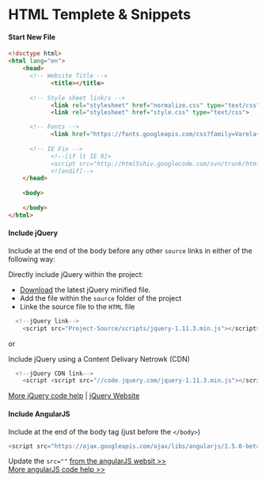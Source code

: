 <!--
GitHub Markdown System:
https://help.github.com/articles/markdown-basics/
https://guides.github.com/features/mastering-markdown/
-->

# HTML Templete & Snippets

#### Start New File
```HTML
<!doctype html>
<html lang="en">
	<head>
	  <!-- Website Title -->
			<title></title>
		
	  <!-- Style sheet link/s -->
		    <link rel="stylesheet" href="normalize.css" type="text/css"> <!--minified normzlized.css-->
			<link rel="stylesheet" href="style.css" type="text/css">

	  <!-- Fonts -->
			<link href="https://fonts.googleapis.com/css?family=Varela+Round" rel='stylesheet' type='text/css'>
		
	  <!-- IE Fix -->	
			<!--[if lt IE 9]>
			<script src="http://html5shiv.googlecode.com/svn/trunk/html5.js"></script>
			<![endif]-->
	</head>
	
	<body>
		
	</body>
</html>
```

#### Include jQuery
Include at the end of the body before any other ```source``` links in either of the following way:

Directly include jQuery within the project:
- [Download](https://jquery.com/download/) the latest jQuery minified file.
- Add the file within the ```source``` folder of the project
- Linke the source file to the ```HTML``` file
```javascript
  <!--jQuery link-->
    <script src="Project-Source/scripts/jquery-1.11.3.min.js"></script>    
```

or

Include jQuery using a Content Delivary Netrowk (CDN)
```javascript
  <!--jQuery CDN link-->
  	<script <script src="//code.jquery.com/jquery-1.11.3.min.js"></script>    
```
[More jQuery code help](https://github.com/bappygolder/HTML_Gold/blob/master/jquery.md) | 
[jQuery Website](https://jquery.com/download/)

#### Include AngularJS
Include at the end of the body tag (just before the ```</body>```)
```javascript
<script src="https://ajax.googleapis.com/ajax/libs/angularjs/1.5.0-beta.2/angular.min.js"></script>        
```
Update the ```src=""``` [from the angularJS websit >>](https://angularjs.org/)<br/>
[More angularJS code help >>](https://github.com/bappygolder/HTML_Gold/blob/master/ANGULAR.md)

<!--
New sections:
####Start New File
```HTML
```
-->
